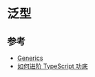 # 泛型

## 参考

- [Generics](https://www.typescriptlang.org/docs/handbook/2/generics.html)
- [如何进阶 TypeScript 功底](https://mp.weixin.qq.com/s/6eVilZfPaHdZeYbqzfFeiQ)
